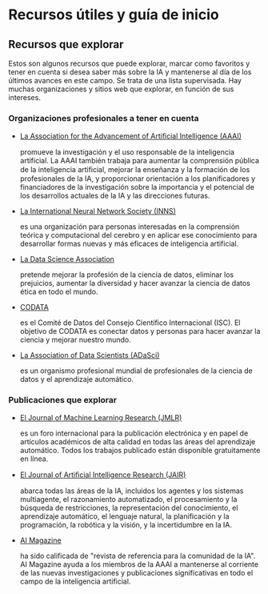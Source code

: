 # Recursos útiles y guía de inicio

## Recursos que explorar

Estos son algunos recursos que puede explorar, marcar como favoritos y tener en cuenta si desea saber más sobre la IA y mantenerse al día de los últimos avances en este campo. Se trata de una lista supervisada. Hay muchas organizaciones y sitios web que explorar, en función de sus intereses.

### Organizaciones profesionales a tener en cuenta

- [La Association for the Advancement of Artiﬁcial Intelligence (AAAI)](https://aaai.org/) 

    promueve la investigación y el uso responsable de la inteligencia artificial. La AAAI también trabaja para aumentar la comprensión pública de la inteligencia artiﬁcial, mejorar la enseñanza y la formación de los profesionales de la IA, y proporcionar orientación a los planificadores y financiadores de la investigación sobre la importancia y el potencial de los desarrollos actuales de la IA y las direcciones futuras.
- [La International Neural Network Society (INNS)](https://www.inns.org/) 

    es una organización para personas interesadas en la comprensión teórica y computacional del cerebro y en aplicar ese conocimiento para desarrollar formas nuevas y más eficaces de inteligencia artificial.
- [La Data Science Association](https://datascienceassn.org/) 

    pretende mejorar la profesión de la ciencia de datos, eliminar los prejuicios, aumentar la diversidad y hacer avanzar la ciencia de datos ética en todo el mundo.
- [CODATA](https://codata.org/) 

    es el Comité de Datos del Consejo Científico Internacional (ISC). El objetivo de CODATA es conectar datos y personas para hacer avanzar la ciencia y mejorar nuestro mundo.
- [La Association of Data Scientists (ADaSci)](https://adasci.org/) 

    es un organismo profesional mundial de profesionales de la ciencia de datos y el aprendizaje automático.

### Publicaciones que explorar

- [El Journal of Machine Learning Research (JMLR)](https://www.jmlr.org/) 

    es un foro internacional para la publicación electrónica y en papel de artículos académicos de alta calidad en todas las áreas del aprendizaje automático. Todos los trabajos publicado están disponible gratuitamente en línea.

- [El Journal of Artiﬁcial Intelligence Research (JAIR)](https://www.jair.org/index.php/jair) 

     abarca todas las áreas de la IA, incluidos los agentes y los sistemas multiagente, el razonamiento automatizado, el procesamiento y la búsqueda de restricciones, la representación del conocimiento, el aprendizaje automático, el lenguaje natural, la planificación y la programación, la robótica y la visión, y la incertidumbre en la IA.

- [AI Magazine](https://aaai.org/ai-magazine/) 

     ha sido calificada de "revista de referencia para la comunidad de la IA". AI Magazine ayuda a los miembros de la AAAI a mantenerse al corriente de las nuevas investigaciones y publicaciones significativas en todo el campo de la inteligencia artificial.
